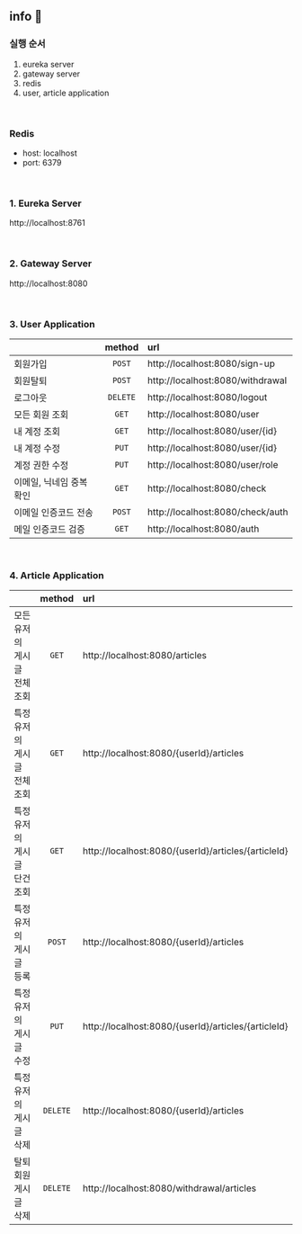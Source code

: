 ## info 💁### 실행 순서1. eureka server2. gateway server3. redis4. user, article application<br>### Redis- host: localhost- port: 6379<br>### 1. Eureka Serverhttp://localhost:8761<br>### 2. Gateway Serverhttp://localhost:8080<br>### 3. User Application||method|url||:--|:--:|:--|| 회원가입| `POST` | http://localhost:8080/sign-up|| 회원탈퇴| `POST` | http://localhost:8080/withdrawal|| 로그아웃| `DELETE` | http://localhost:8080/logout|| 모든 회원 조회| `GET` | http://localhost:8080/user|| 내 계정 조회| `GET` | http://localhost:8080/user/{id}|| 내 계정 수정| `PUT` | http://localhost:8080/user/{id}|| 계정 권한 수정| `PUT` | http://localhost:8080/user/role|| 이메일, 닉네임 중복 확인| `GET` | http://localhost:8080/check|| 이메일 인증코드 전송| `POST` | http://localhost:8080/check/auth|| 메일 인증코드 검증| `GET` | http://localhost:8080/auth|<br>### 4. Article Application||method|url||:--|:--:|:--|| 모든 유저의 게시글 전체 조회| `GET` | http://localhost:8080/articles|| 특정 유저의 게시글 전체 조회| `GET` | http://localhost:8080/{userId}/articles|| 특정 유저의 게시글 단건 조회| `GET` | http://localhost:8080/{userId}/articles/{articleId}|| 특정 유저의 게시글 등록| `POST` | http://localhost:8080/{userId}/articles|| 특정 유저의 게시글 수정| `PUT` | http://localhost:8080/{userId}/articles/{articleId}|| 특정 유저의 게시글 삭제| `DELETE` | http://localhost:8080/{userId}/articles|| 탈퇴 회원 게시글 삭제| `DELETE` | http://localhost:8080/withdrawal/articles|<br><br> 